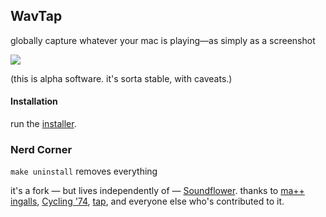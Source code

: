 ## WavTap

globally capture whatever your mac is playing—as simply as a screenshot

![](https://img.skitch.com/20120902-maqsi6d787xi8day76ryiuuje.jpg)

(this is alpha software. it's sorta stable, with caveats.)

#### Installation

run the [installer](https://github.com/downloads/pje/WavTap/WavTap.pkg).

### Nerd Corner

`make uninstall` removes everything

it's a fork — but lives independently of — [Soundflower](https://github.com/tap/Soundflower). thanks to [ma++ ingalls](http://sfsound.org/matt.html), [Cycling '74](http://cycling74.com), [tap](http://github.com/tap), and everyone else who's contributed to it.
